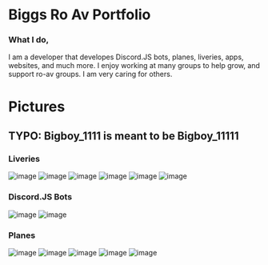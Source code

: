 # Biggs Ro Av Portfolio

### What I do,
I am a developer that developes Discord.JS bots, planes, liveries, apps, websites, and much more.
I enjoy working at many groups to help grow, and support ro-av groups. I am very caring for others.

# Pictures
## TYPO: Bigboy_1111 is meant to be Bigboy_11111


### Liveries

![image](https://user-images.githubusercontent.com/79596269/121393981-e306af00-c91e-11eb-8305-13814773d90a.png)
![image](https://user-images.githubusercontent.com/79596269/121394001-e9952680-c91e-11eb-9829-cf9877a340ff.png)
![image](https://user-images.githubusercontent.com/79596269/121394020-ee59da80-c91e-11eb-9eff-7ef775b02008.png)
![image](https://user-images.githubusercontent.com/79596269/121394034-f285f800-c91e-11eb-94a8-e36af3f523be.png)
![image](https://user-images.githubusercontent.com/79596269/121394052-f6197f00-c91e-11eb-9518-d38efbd99544.png)
![image](https://user-images.githubusercontent.com/79596269/121394194-18ab9800-c91f-11eb-920c-cf2fc869dcc8.png)


### Discord.JS Bots

![image](https://user-images.githubusercontent.com/79596269/121394731-a12a3880-c91f-11eb-9be7-6e46d0551e81.png)
![image](https://user-images.githubusercontent.com/79596269/121394923-d898e500-c91f-11eb-85a7-7cbbd9916a69.png)

### Planes

![image](https://user-images.githubusercontent.com/79596269/121395176-1d248080-c920-11eb-881e-ceb5621a2c08.png)
![image](https://user-images.githubusercontent.com/79596269/121395232-32011400-c920-11eb-93b4-f73979b86765.png)
![image](https://user-images.githubusercontent.com/79596269/121395316-480ed480-c920-11eb-9af7-610b6d4d580f.png)
![image](https://user-images.githubusercontent.com/79596269/121395360-56f58700-c920-11eb-8d2f-49d734d43711.png)
![image](https://user-images.githubusercontent.com/79596269/121395480-7ab8cd00-c920-11eb-90d0-70f9a1796a4d.png)
